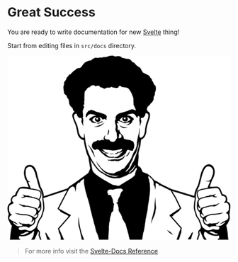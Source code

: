 # Great Success

You are ready to write documentation for new [Svelte](https://svelte.dev) thing!

Start from editing files in `src/docs` directory.

![Great Success](static/great-success.png "Great Success")

> For more info visit the [Svelte-Docs Reference](https://alexxnb.github.io/svelte-docs/)